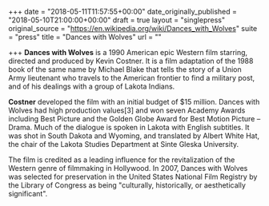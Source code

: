 +++
date = "2018-05-11T11:57:55+00:00"
date_originally_published = "2018-05-10T21:00:00+00:00"
draft = true
layout = "singlepress"
original_source = "https://en.wikipedia.org/wiki/Dances_with_Wolves"
suite = "press"
title = "Dances with Wolves"
url = ""

+++
**Dances with Wolves** is a 1990 American epic Western film starring, directed and produced by Kevin Costner. It is a film adaptation of the 1988 book of the same name by Michael Blake that tells the story of a Union Army lieutenant who travels to the American frontier to find a military post, and of his dealings with a group of Lakota Indians.

**Costner** developed the film with an initial budget of $15 million. Dances with Wolves had high production values\[3\] and won seven Academy Awards including Best Picture and the Golden Globe Award for Best Motion Picture – Drama. Much of the dialogue is spoken in Lakota with English subtitles. It was shot in South Dakota and Wyoming, and translated by Albert White Hat, the chair of the Lakota Studies Department at Sinte Gleska University.

The film is credited as a leading influence for the revitalization of the Western genre of filmmaking in Hollywood. In 2007, Dances with Wolves was selected for preservation in the United States National Film Registry by the Library of Congress as being "culturally, historically, or aesthetically significant".